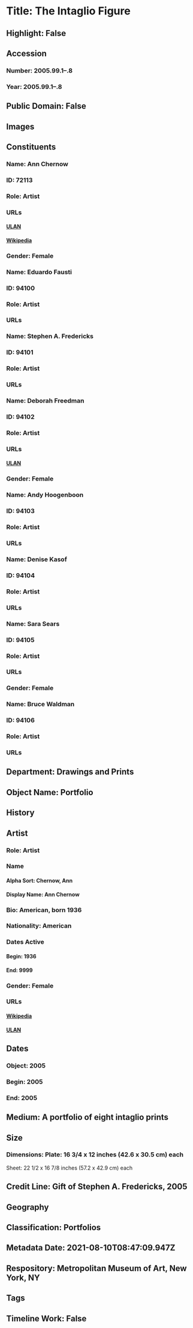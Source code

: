# Title: The Intaglio Figure
## Highlight: False
## Accession
### Number: 2005.99.1–.8
### Year: 2005.99.1–.8
## Public Domain: False
## Images
## Constituents
### Name: Ann Chernow
### ID: 72113
### Role: Artist
### URLs
#### [ULAN](http://vocab.getty.edu/page/ulan/500004669)
#### [Wikipedia](https://www.wikidata.org/wiki/Q18685416)
### Gender: Female
### Name: Eduardo Fausti
### ID: 94100
### Role: Artist
### URLs
### Name: Stephen A. Fredericks
### ID: 94101
### Role: Artist
### URLs
### Name: Deborah Freedman
### ID: 94102
### Role: Artist
### URLs
#### [ULAN](http://vocab.getty.edu/page/ulan/500075472)
### Gender: Female
### Name: Andy Hoogenboon
### ID: 94103
### Role: Artist
### URLs
### Name: Denise Kasof
### ID: 94104
### Role: Artist
### URLs
### Name: Sara Sears
### ID: 94105
### Role: Artist
### URLs
### Gender: Female
### Name: Bruce Waldman
### ID: 94106
### Role: Artist
### URLs
## Department: Drawings and Prints
## Object Name: Portfolio
## History
## Artist
### Role: Artist
### Name
#### Alpha Sort: Chernow, Ann
#### Display Name: Ann Chernow
### Bio: American, born 1936
### Nationality: American
### Dates Active
#### Begin: 1936
#### End: 9999
### Gender: Female
### URLs
#### [Wikipedia](https://www.wikidata.org/wiki/Q18685416)
#### [ULAN](http://vocab.getty.edu/page/ulan/500004669)
## Dates
### Object: 2005
### Begin: 2005
### End: 2005
## Medium: A portfolio of eight intaglio prints
## Size
### Dimensions: Plate:  16 3/4 x 12 inches (42.6 x 30.5 cm) each
Sheet: 22 1/2 x 16 7/8 inches (57.2 x 42.9 cm) each
## Credit Line: Gift of Stephen A. Fredericks, 2005
## Geography
## Classification: Portfolios
## Metadata Date: 2021-08-10T08:47:09.947Z
## Respository: Metropolitan Museum of Art, New York, NY
## Tags
## Timeline Work: False